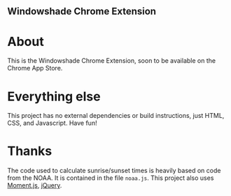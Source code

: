 ## Windowshade Chrome Extension

# About

This is the Windowshade Chrome Extension, soon to be available on the Chrome App Store.

# Everything else

This project has no external dependencies or build instructions, just HTML, CSS, and Javascript. Have fun!

# Thanks

The code used to calculate sunrise/sunset times is heavily based on code from the NOAA. It is contained in the file `noaa.js`.
This project also uses [Moment.js](//www.momentjs.com), [jQuery](//www.jquery.com).